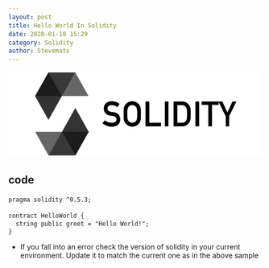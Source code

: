 ```yaml
---
layout: post
title: Hello World In Solidity
date: 2020-01-10 15:29
category: Solidity 
author: Stevemats
---
```


![image](../assets/images/solidity.png)

## code  

```solidity
pragma solidity ^0.5.3;

contract HelloWorld {
  string public greet = "Hello World!";
}
```

- If you fall into an error check the version of solidity in your current environment. Update it to match the current one as in the above sample
